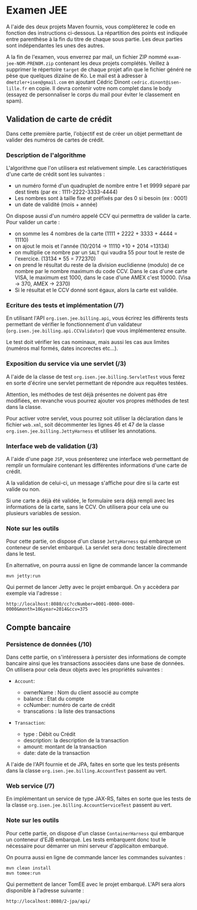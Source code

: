 # Examen JEE

A l'aide des deux projets Maven fournis, vous complèterez le code en fonction des instructions ci-dessous. La répartition des points est indiquée entre parenthèse à la fin du titre de chaque sous partie. Les deux parties sont indépendantes les unes des autres.

A la fin de l'examen, vous enverrez par mail, un fichier ZIP  nommé `exam-jee-NOM-PRENOM.zip` contenant les deux projets complétés. Veillez à supprimer le répertoire `target` de chaque projet afin que le fichier généré ne pèse que quelques dizaine de Ko. Le mail est à adresser à `dmetzler+isen@gmail.com` en ajoutant Cédric Dinont `cedric.dinont@isen-lille.fr` en copie. Il devra contenir votre nom complet dans le body (essayez de personnaliser le corps du mail pour éviter le classement en spam).

## Validation de carte de crédit

Dans cette première partie, l'objectif est de créer un objet permettant de valider des numéros de cartes de crédit. 

### Description de l'algorithme

L'algorithme que l'on utilisera est relativement simple. Les caractéristiques d'une carte de crédit sont les suivantes : 
 
 * un numéro formé d'un quadruplet de nombre entre 1 et 9999 séparé par dest tirets (par ex : 1111-2222-3333-4444)
 * Les nombres sont à taille fixe et préfixés par des 0 si besoin (ex : 0001)
 * un date de validité (mois + année)

On dispose aussi d'un numéro appelé CCV qui permettra de valider la carte. Pour valider un carte : 

 * on somme les 4 nombres de la carte (1111 + 2222 + 3333 + 4444 = 11110) 
 * on ajout le mois et l'année (10/2014 -> 11110 +10 + 2014 =13134)
 * on multiplie ce nombre par un `SALT` qui vaudra 55 pour tout le reste de l'exercice. (13134 * 55 = 772370)
 * on prend le résultat du reste de la division euclidienne (modulo) de ce nombre par le nombre maximum du code CCV. Dans le cas d'une carte VISA, le maximum est 1000, dans le case d'une AMEX c'est 10000.  (Visa -> 370, AMEX -> 2370)
 * Si le résultat et le CCV donné sont égaux, alors la carte est validée. 
 
### Ecriture des tests et implémentation (/7)


En utilisant l'API `org.isen.jee.billing.api`, vous écrirez les différents tests permettant de vérifier le fonctionnement d'un validateur (`org.isen.jee.billing.api.CCValidator`) que vous implémenterez ensuite. 

Le test doit vérifier les cas nominaux, mais aussi les cas aux limites (numéros mal formés, dates incorectes etc...). 


### Exposition du service via une servlet (/3)


A l'aide de la classe de test `org.isen.jee.billing.ServletTest` vous ferez en sorte d'écrire une servlet permettant de répondre aux requêtes testées. 

Attention, les méthodes de test déjà présentes ne doivent pas être modifiées, en revanche vous pourrez ajouter vos propres méthodes de test dans la classe.

Pour activer votre servlet, vous pourrez soit utiliser la déclaration dans le fichier `web.xml`, soit décommenter les lignes 46 et 47 de la classe `org.isen.jee.billing.JettyHarness` et utiliser les annotations.

### Interface web de validation (/3)

A l'aide d'une page `JSP`, vous présenterez une interface web permettant de remplir un formulaire contenant les différentes informations d'une carte de crédit. 

A la validation de celui-ci, un message s'affiche pour dire si la carte est valide ou non. 

Si une carte a déjà été validée, le formulaire sera déjà rempli avec les informations de la carte, sans le CCV. On utilisera pour cela une ou plusieurs variables de session. 



### Note sur les outils

Pour cette partie, on dispose d'un classe `JettyHarness` qui embarque un conteneur de servlet embarqué. La servlet sera donc testable directement dans le test.

En alternative, on pourra aussi en ligne de commande lancer la commande 

	mvn jetty:run
	
Qui permet de lancer Jetty avec le projet embarqué. On y accèdera par exemple via l'adresse :

	http://localhost:8080/cc?ccNumber=0001-0000-0000-0000&month=10&year=2014&ccv=375




## Compte bancaire

### Persistence de données (/10)

Dans cette partie, on s'intéressera à persister des informations de compte bancaire ainsi que les transactions associées dans une base de données. On utilisera pour cela deux objets avec les propriétés suivantes :

 * `Account`: 
 	* ownerName : Nom du client associé au compte
 	* balance : Etat du compte
 	* ccNumber: numéro de carte de crédit
 	* transcations : la liste des transactions
 	
 * `Transaction`:
   * type : Débit ou Crédit
   * description: la description de la transaction
   * amount: montant de la transaction
   * date: date de la transaction
   

A l'aide de l'API fournie et de JPA, faites en sorte que les tests présents dans la classe `org.isen.jee.billing.AccountTest` passent au vert.


### Web service (/7)


En implémentant un service de type JAX-RS, faites en sorte que les tests de la classe `org.isen.jee.billing.AccountServiceTest` passent au vert. 


### Note sur les outils

Pour cette partie, on dispose d'un classe `ContainerHarness` qui embarque un conteneur d'EJB embarqué. Les tests embarquent donc tout le nécessaire pour démarrer un mini serveur d'applicaiton embarqué. 

On pourra aussi en ligne de commande lancer les commandes suivantes :

	mvn clean install
	mvn tomee:run
	
Qui permettent de lancer TomEE avec le projet embarqué. L'API sera alors disponible à l'adresse suivante :

	http://localhost:8080/2-jpa/api/

